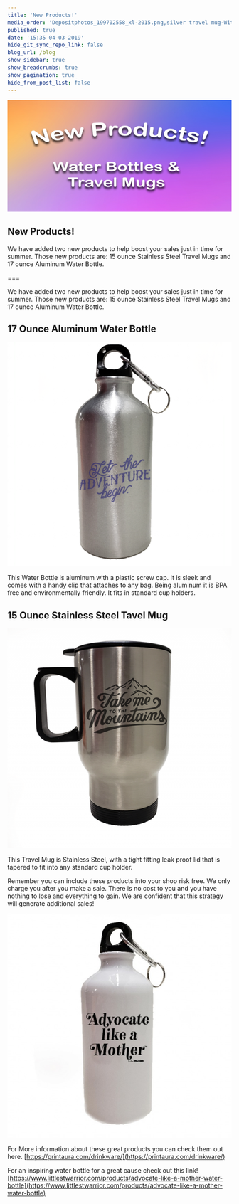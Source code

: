 ```yaml
---
title: 'New Products!'
media_order: 'Depositphotos_199702558_xl-2015.png,silver travel mug-With Design_blog.png,white waterbottle_mockup1 (3)_blog.jpg,silver waterbottle_With Design.png'
published: true
date: '15:35 04-03-2019'
hide_git_sync_repo_link: false
blog_url: /blog
show_sidebar: true
show_breadcrumbs: true
show_pagination: true
hide_from_post_list: false
---
```


[![](Depositphotos_199702558_xl-2015.png)](https://blog.printaura.com/blog/design-ideas/new-products)


## New Products!
We have added two new products to help boost your sales just in time for summer.  Those new products are: 15 ounce Stainless Steel Travel Mugs and 17 ounce Aluminum Water Bottle. 

===


We have added two new products to help boost your sales just in time for summer.  Those new products are: 15 ounce Stainless Steel Travel Mugs and 17 ounce Aluminum Water Bottle. 

## 17 Ounce Aluminum Water Bottle

![](silver%20waterbottle_With%20Design.png)

This Water Bottle is aluminum with a plastic screw cap. It is sleek and comes with a handy clip that attaches to any bag.   Being aluminum it is BPA free and environmentally friendly.  It fits in standard cup holders.

## 15 Ounce Stainless Steel Tavel Mug

![](silver%20travel%20mug-With%20Design_blog.png)

This Travel Mug is Stainless Steel, with a tight fitting leak proof lid that is tapered to fit into any standard cup holder.  



Remember you can include these products into your shop risk free. We only charge you after you make a sale. There is no cost to you and you have nothing to lose and everything to gain. We are confident that this strategy will generate additional sales!  


![](white%20waterbottle_mockup1%20%283%29_blog.jpg)

For More information about these great products you can check them out here. [https://printaura.com/drinkware/](https://printaura.com/drinkware/)

For an inspiring water bottle for a great cause check out this link! [https://www.littlestwarrior.com/products/advocate-like-a-mother-water-bottle](https://www.littlestwarrior.com/products/advocate-like-a-mother-water-bottle)

